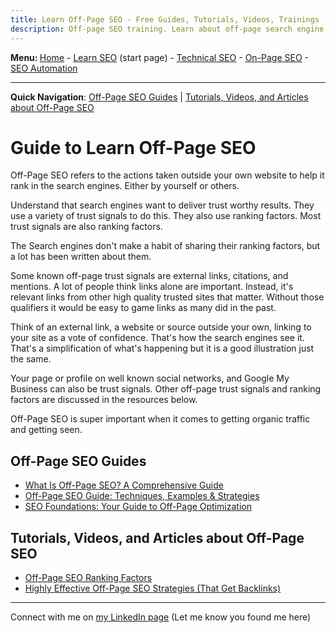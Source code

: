 ```yaml
---
title: Learn Off-Page SEO - Free Guides, Tutorials, Videos, Trainings
description: Off-page SEO training. Learn about off-page search engine optimization. Guides, tutorias, and videos on trust signals, how to build site authority, and more.
---
```


<b>Menu: </b> <a href="/">Home</a> - <a href="learn-seo.html" title="How to learn SEO">Learn SEO</a> (start page) - <a href="technical-seo.html">Technical SEO</a> - <a href="on-page-seo.html">On-Page SEO</a> - <a href="seo-automation.html">SEO Automation</a>

<hr>

<strong>Quick Navigation</strong>: <a href="#off-page-seo-guides">Off-Page SEO Guides</a> | <a href="#tutorials-off-page-seo">Tutorials, Videos, and Articles about Off-Page SEO</a>

# Guide to Learn Off-Page SEO

Off-Page SEO refers to the actions taken outside your own website to help it rank in the search engines. Either by yourself or others.

Understand that search engines want to deliver trust worthy results. They use a variety of trust signals to do this. They also use ranking factors. Most trust signals are also ranking factors.

The Search engines don't make a habit of sharing their ranking factors, but a lot has been written about them.

Some known off-page trust signals are external links, citations, and mentions. A lot of people think links alone are important. Instead, it's relevant links from other high quality trusted sites that matter. Without those qualifiers it would be easy to game links as many did in the past.

Think of an external link, a website or source outside your own, linking to your site as a vote of confidence. That's how the search engines see it. That's a simplification of what's happening but it is a good illustration just the same.

Your page or profile on well known social networks, and Google My Business can also be trust signals. Other off-page trust signals and ranking factors are discussed in the resources below.

Off-Page SEO is super important when it comes to getting organic traffic and getting seen.


<h2 id="off-page-seo-guides">Off-Page SEO Guides</h2>

* <a href="https://www.semrush.com/blog/off-page-seo/">What Is Off-Page SEO? A Comprehensive Guide</a>
* <a href="https://ignitevisibility.com/off-page-seo/">Off-Page SEO Guide: Techniques, Examples & Strategies</a>
* <a href="https://www.rankranger.com/blog/off-page-optimization">SEO Foundations: Your Guide to Off-Page Optimization</a>

<h2 id="tutorials-off-page-seo">Tutorials, Videos, and Articles about Off-Page SEO</h2>

* <a href="https://moz.com/learn/seo/off-site-seo">Off-Page SEO Ranking Factors</a>
* <a href="https://terakeet.com/blog/off-page-seo/">Highly Effective Off-Page SEO Strategies (That Get Backlinks)</a>


<hr>
Connect with me on <a href="https://www.linkedin.com/in/joshhinds">my LinkedIn page</a> (Let me know you found me here)
